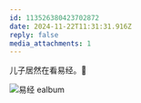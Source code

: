 ```yaml
---
id: 113526380423702872
date: 2024-11-22T11:31:31.916Z
reply: false
media_attachments: 1
---
```


儿子居然在看易经。🤔

![易经
ealbum](https://files.e5n.cc/media_attachments/files/113/526/376/446/908/904/original/9665ff191b76961f.jpg)
